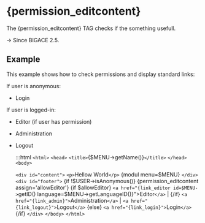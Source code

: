 # {permission_editcontent}

The {permission_editcontent} TAG checks if the  something usefull.

-> Since BIGACE 2.5.

## Example

This example shows how to check permissions and display standard links:

If user is anonymous:

*  Login

If user is logged-in:

*  Editor (if user has permission)

*  Administration

*  Logout

	:::html
	`<html>`
	`<head>`
	   `<title>`{$MENU->getName()}`</title>`
	`</head>`
	`<body>`
	
	`<div id="content">`
	  `<p>`Hellow World`</p>`
	  {modul menu=$MENU}
	`</div>`
	`<div id="footer">`
	  {if !$USER->isAnonymous()}
	    {permission_editcontent assign='allowEditor'}
	    {if $allowEditor}
	      `<a href="{link_editor id=$MENU->`getID() language=$MENU->getLanguageID()}">Editor`</a>` |
	    {/if}
	    `<a href="{link_admin}">`Administration`</a>` |
	    `<a href="{link_logout}">`Logout`</a>`
	  {else}
	    `<a href="{link_login}">`Login`</a>`
	  {/if}
	`</div>`
	`</body>`
	`</html>`

